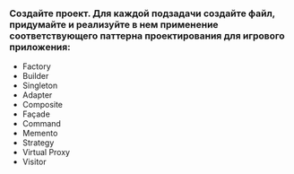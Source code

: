 ###  Создайте проект. Для каждой подзадачи создайте файл, придумайте и реализуйте в нем применение соответствующего паттерна проектирования для игрового приложения:
* Factory
* Builder
* Singleton
* Adapter
* Composite
* Façade
* Command
* Memento
* Strategy
* Virtual Proxy
* Visitor
